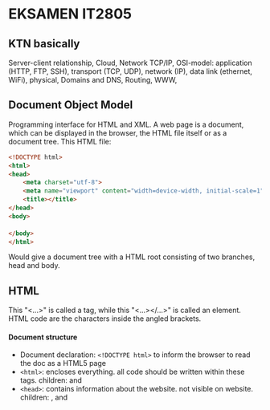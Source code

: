 # EKSAMEN IT2805

## KTN basically
Server-client relationship, Cloud, Network
TCP/IP, OSI-model: application (HTTP, FTP, SSH), transport (TCP, UDP), network (IP), data link (ethernet, WiFi), physical, Domains and DNS, Routing, WWW,

## Document Object Model
Programming interface for HTML and XML. A web page is a document, which can be displayed in the browser, the HTML file itself or as a document tree. This HTML file:
```html
<!DOCTYPE html>
<html>
<head>
	<meta charset="utf-8">
	<meta name="viewport" content="width=device-width, initial-scale=1">
	<title></title>
</head>
<body>

</body>
</html>
```
Would give a document tree with a HTML root consisting of two branches, head and body.

## HTML
This "<...>" is called a tag, while this "<...></...>" is called an element. HTML code are the characters inside the angled brackets.

#### Document structure
- Document declaration: ```<!DOCTYPE html>``` to inform the browser to read the doc as a HTML5 page
- ```<html>```: encloses everything. all code should be written within these tags. children: <head> and <body>
- ```<head>```: contains information about the website. not visible on website. children: <link>, <meta> and <title> 
- ```<body>```: everything inside browser window. child elements are often eiter *inline* or *block* elements, depending on ```display```. 
- 	*block*: start on a new line and takes up the full width available, e.g. ```<div>```, ```<h1 - h6>```, ```<p>```, ```<form>```
- 	*inline*: does not start on a new line and takes up as much width as necessary, e.g. ```<span>```, ```<a>```, ```<img>```

#### Attributes 
- Provides additional information about the content of an element, e.g. ```<p lang="no">Et element med norsk tekst</p>```
- Helps browsers render elements correctly

#### Text
- Headings: ranges from h1 - h6, where h1 are the most important and biggest and h6 is the least important and smallest. convention: one h1 pr page, otherwise h2. not lower level headings to decrease size, but CSS font-size.
- Paragraphs: block of text. block element
- Special markup: boldline (```<b>```), italic (```<i>```), superscript and subscriptline breaks (```<sup/sub>```), white space collapsing, line breaks (```<br>```).

#### Lists
- ordered: ```<ol>```
- unordered: ```ul>```
- use ```<li>```-elements inside. can have lists within lists.

#### Links:
- ```<a href=""></a>```: everything inside the tags are clickable. href --> URL.
- Absolute URLs: other site
- Relative URLs: within our site
- Specific part of page ```href="#...```--> ```id="..."```
- New tab: ```target="_blank"```
- E-mail links: ```<a href="mailto:example@email.com">E-mail example</a>```

#### Images
- ```<img src="" alt="text if img fails to load" title="" heigth=px width=px >```
- good practice to specify size
- inline element
- when using img: right format (JPG, GIF, PNG), right size, measure in px
- formats: lossless - smaller but quality still OK, lossy - smaller and quality bad
- JPG (Joint Photographic Experts Group): lossy format, best for pictures
- PNG (Portable Network Graphics): lossless, best for logos and graphics, can alter transparency
- GIF (Graphic Interchange Format): limited of colors, bad for photos with high resolution. good for animations, bad for everything else.
- SVG (Scalable Vector Graphics): vector format, can scal indefinitely without loosing quality. good for logos, graphics and animations, bad for everything else.

#### Video (same concept with audio)
```html
<video src="" controls (gives user access to video controls)>
	<p> Your browser doesn't support HTML5 video.</p>
</video>
<video controls>
	<source src="...mp4" type="video/mp4">
	<source src="...ogg" type="video/ogg">
	<p> Your browser doesn't support HTML5 video.</p>
</video>
```
other attributes: ```autoplay```, ```height```, ```width```, ```loop```, ```muted```, ```poster```


#### Table
```html
<table>                                                  <table>
	<tr>                                                     <tr>
		<th>First name</th>					<th scope="row">First name</th>
		<th>Last name</th>		 			<td>Admin</th>
		<th>Age</th>					 </tr>
	</tr>							 <tr>
	<tr>								<th scope="row">Last name</th>
		<td>Admin</td>                                          <td>Johansen</td>
		<td>Johansen</td>                                </tr>
		<td>69</td>                                      <tr>
	</tr>                                                           <th scope="row">Age</th>
</table>                                                                <td>69</td>
								 </tr>
							</table> 
```

#### Forms and validation
- ```<form action="URL for data to be sent" method="GET/POST"></form>```
- ```<fieldset>```: grouping elements with same purpose
- ```<legend>```,
- ```<label for="id">``` (describing what the content for the form element should be),
- ```<input id="id" name="id" type="text/email/password/checkbox/radio/file/date/number/tel/textarea accept="e.g. '.jpg, .png, .wav' or 'image/*'" value="" tabindex="" placeholder="" step="" min="" max="" maxlength="" pattern="RegEx" autofocus autocomplete checked (default) multiple required>```
- ```<select>```
- ```<output>``` (calculates with the given inputs) and

Validate by using correct ```type```s . Use CSS and pseudo-classes to enlighten to user. 

#### Semantic elements
- Header: ```<header>```
- Footer: ```<footer>```
- Section: ```<section>```
- Article: ```<article>```
- Nav: ```<nav>```, used in header
- Input: ```<input>```, button, file, password, submit
- Output: ```<output>```
- Figure: ```<figure><img><figcaption></figcaption></figure>```
- Strong: ```<strong>```
- Em: ```<em>```
- Quotes: ```<blockquote/q cite="">```
- Address: ```<address><a href=""></a></address>```, can be used with article to adress author


#### Site structure
- URL: used to link to another document or resource. follows a protocol. "http://" --> protocol, "www.example.com" --> domain
- GET: request data, not manipulate data on server side, cached, browser history, can be hacked, length restrictions
- POST: submit data, update data on server side, separate message (not in URL), never cached, not browser history, no max length
- Site map --> Storyboard


## CSS
Think of each element as a box

#### Cascade
Order of precence: 
- The last rule
- Specifity (inline, IDs, classes and pseudo-classes, elements and pseudo-elements)
- Important
- Level of styles: inline style (in tag), embedded styles (inside ```<style>```-element [in head]), external style sheet, user specified styles and browser default.
  
  Inline style highest precedence --> browser default lowest precedence

#### Other things to remember
- Inheritance: if said in the parent element, all children will follow unless other is specified.
- Selectors: ```#id```, ```.class```, ```element```, ```*```, ```li  > a``` (all direct children links inside lists), ```p a``` (any link inside a paragraph), ```h1+p``` (first paragraph after h1), ```h1~p``` (all paragraphs after h1)
- Color: can be specified using hex codes (```#XXXXXX```), color names (```red```) or RGB values (```rgb[a](x, y, z, [opacity])```)
- Margin: space between border and neighbours
- Padding: space between content and border
- Centering elements: ```margin-left:auto``` and ```margin-right:auto```
- Border: ```border-style```(e.g. none, hidden, dotted, dashed, solid, double), ```border-color``` and ```border-width```
  
```css
.task1:hover OR a:first-child:hover{color: green; font-size: 22px;} // Spesific link
i:first-of-type{background-color: yellow;} // First italics
a::before{content: url(smiley.gif)} // Smiley before link
div:last-child p OR a[href$=".php"]{background: yellow} // Background of link with php extension
a:active{border: 1px solid black} // All active links
```

#### Text
- typeface: serif (e.g. times new roman), sans-serif (e.g. arial), monospace (e.g. courier)
- weight: light, medium, regular, bold and black
- style: normal, *italic*, or **oblique**
#### Pseudo-classes 
<img src="pseudo-classes.png" align="center" width="400px"/>

#### Styling lists
- ```<ul>: list-style-type: none, disc, circle, square, url()```
- ```<ol>: list-style-type: decimal, decimal-leading-zero, lower-alpha, upper-alpha, lower-romar, upper-roman, u```
- ```list-style-position: outside, inside```

#### Properties
- ```display```: inline, block, inline-block (flow like inline, keeping other block-level features), none ("removes" element)
- ```visibility```: hidden (makes element invisible), visible (default visible), collapse (table thing), initial (default), inherit (what parent has)
- ```position```: static (follows html code), relative (same as static, but can move element relative to where it originally was [top, left, right, bottom]), fixed (places relative to the viewport, always visible), absolute ("removes" element from document flow, everything else renders as if there is no element there. can be placed as relative to next parent element with a position property), sticky (relative until it reaches the top, e.g. navbar)
- ```overflow```: visible (default/"overwrites"), hidden (clipped), scroll (scrollbar), auto (depends on user agent), clip

#### Responsive web design

```css
@media all/screen/print (expression) and/not/only (expression){
	element {
		proptery: value;
	}
}
```
-```<expression>```: width, height, device-width, device-height, orientation, aspect-ratio, device-aspect-ratio, color, color-index, monochrome, resolution, scan, grid



## JavaScript
- Data types: string, number, boolean
- Aritmetics: addition (+), subtraction (-), multiplication (*), division (/), modulo (%)
- Log ops: ```<```, ```<=```, ```>```, ```>=```, ```==```, ```===```, ```!=```, ```!==```, ```&&```, ```||```, ```!```
- Variables: ```var``` (function-scoped and allows re-declaration), ```let``` (block-scoped), ```const``` (block-scoped and doesn't allow re-delaration)
- Conditions and loops: ```if```, ```while```, ```for```, ```break```, ```continue```
- Objects:
  ```javascript
	const movie = {
		title: "Bruno",
		director: "Larry Charles",
		releaseDate: 2009}

  	console.log(movie.title/movie["title"]) // logs title to console 
  	movie.genre = "documentary" // creates new property
  ```
- Functions:
  ```javascript
  	var lolz = function() {  		function lolz() {
		return "loser"				return "loser"		console.log(lolz())
  	}  					}
  ```
  

#### JSON
```javascript
	JSON.stringify(movie) -> "{title: "Bruno", director: "Larry Charles", releaseDate: 2009, genre: "documentary"}"
	const movieJSON = JSON.stringify(movie)
 	console.log(JSON.parse(movieJSON).title) 
```

#### Arrays
- ```.filter(item => item === criteria)```: removes everything that doesn't fulfill a given criteria
- ```.map(item => item.transformation())```: makes it possible to transform elements
- ```.some(item => item condition)```: returns whether the condition is true or not for some of the elements
- ```.every(item => item condition)```: returns whether the condition is true or not for every element
- ```.forEach(item => item action)```: do something with each of the elements

#### Time
- Timeout: ```setTimeout(() => {alarm(), 60000})```
- Interval: ```setInterval(() => {alarm(), 60000})```

## DOM
#### Selecting
```const item = document.selector(...)```
Selectors:
- ```.querySelector('...')```: selects first with given input
- ```.querySelectorAll('...')```: selects all with given input
- ```.getElementById('id')```: selects element with specified id
- ```.getElementByClassName('classname')```: selects element with specified classname
- ```.getElementByName('name')```: selects element with name
- ```.getElementByTagName('tag')```: selects element with specified tag name

#### Modifying
```javascript
const item = document.selector(...)			const groceries = document.getElementsByTagName('li');
item[index if list].innerText = "...";			groceries[0].innerText = 'Juice';
```


#### Adding
```javascript
const parentItem = document.selector(...)		const grocerylist = document.getElementsByTagName('ul')[0];
const item = document.createElement(...) 		const soapItem = document.createElement('li');
item.innerText = ""					soapItem.innerText = 'Soap';	
parentItem.appendChild(item)				groceryList.appendChild(soapItem);
```


#### Removing
```javascript
const parentItem = document.selector(...) 		const groceryList = document.getElementsByTagName('ul')[0];
const item = parentItem.firstChild			const milkItem = groceryList.firstChild;
parentItem.removeChild(item)				groceryList.removeChild(milkItem);
```


#### Events
```javascript 
const item = document.selector(...)
item.addEventLister('event',  {do this})
```

<div>
	<img src="events1.png" width="304"/>
	<img src="events2.png" width="305"/>
	<img src="events3.png" width="325"/>
</div>


## Example tasks
#### Form validation 1
```javascript
	<head>
	    <style>
	        #correct{display: none;}
	        #incorrect{display: none;}
	    </style>
	</head>
	<body>
	    Email: <input type="text" id = "mail"> </input> <br>
	    <img src="correct.png" id="correct">
	    <img src="incorrect.png" id="incorrect">
	    <script>
	        let email = document.getElementById("mail")
	        mail.addEventListener('mouseover', changeColor)
	        mail.addEventListener('focus', changeColor)
		function changeColor(){
	            email.style.backgroundColor = 'yellow'
	        }
	        mail.addEventListener('blur',validate)
	        function validate(){
	            if (checkCharacters() && checkBeforeAndAfter() && checkAfter()){
	                document.getElementById('correct').style.display = 'inline'
	                document.getElementById('incorrect').style.display = 'none'
	            } else {
	                document.getElementById('correct').style.display = 'none'
	                document.getElementById('incorrect').style.display = 'inline'
	            }
	        }
	        function checkCharacters(){
	            let mail = email.value
	            if (mail.includes(".") && mail.includes("@") ){
	                return true}
	            else {return false}
	        }
	        function checkBeforeAndAfter(){
	            let mail = email.value
	            let splitMail = mail.split("@")
	            if(splitMail[0].length > 1 && splitMail[1].length > 1) {
	                return true}
	            else {return false}
	        }
	        function checkAfter(){
	            let mail = email.value
	            let splitMail = mail.split(".")
	            if(splitMail[1].length > 1) {
	                return true}
	            else {return false}
	        }
	        mail.addEventListener('keyup', changeCase)
	        function changeCase(){
	            email.value=email.value.toUpperCase()
	        }
	    </script>
	</body>
```

#### Form validation 2
```javascript
        <form class="form">
            <div>
                <label>First Name:</label>
                <input id="firstName" type="text">
            </div>
            <div>
                <label>Last Name:</label>
                <input id="lastName" type="text">
            </div>
            <div>
                <label>Password:</label>
                <input id="password" type="password">
            </div>
            <div>
                <label>Date of birth:</label>
                <input id="birthdate" type="date">
            </div>
            <button onclick="validate()" style="width: fit-content">Submit</button>
        </form>
    </div>
    <script>
        let firstName = document.getElementById("firstName");
        let lastName = document.getElementById("lastName");
        let password = document.getElementById("password");
        let birthdate = document.getElementById("birthdate");
        function validateName(){
            for (let i = 0; i < firstName.value.length; i++) {
                if (/[0-9]/.test(firstName.value[i])){
                    alert("First name cannot contain any numbers")
                    return false;}
            }
            for (let j = 0; j < lastName.value.length; j++) {
                if (/[0-9]/.test(lastName.value[j])){
                    alert("Last name cannot contain any numbers");
                    return false;}
            }
            return true;
        };
        function validatePassword(){
            let capitalLetter = 0;
            let specialSign = 0;
            let number = 0;
            for (let i = 0; i < password.value.length; i++) {
                if(/[0-9]/.test(password.value[i])){
                    number++;}
                else if (/[A-Z]/.test(password.value[i])) {
                    capitalLetter++;}
                else if (/[!@#$%^&*()_+\-=[\]{};':"\\,.<>\/?]/.test(password.value[i])) {
                    specialSign++;}
            }
            if (specialSign > 0 && number > 0 && capitalLetter > 0){
                return true}
            else{
                alert("Your password is not strong enough")
                return false}
        }
        function validateBirthday(){
            let today = new Date(); 
            let birthDate = new Date(birthdate.value);
            let yearToday = today.getFullYear();
            let yearBorn = birthDate.getFullYear();
            age = yearToday - yearBorn
            if (age < 18){
                alert("You need to be 18 years old.")
                return false;}
            else{return true}
        }
        function validate(){
            if (validateBirthday() && validateName() && validatePassword()){
                return true;}
            else{return false;}
        }
        </script>
```

```javascript
<!DOCTYPE html>
<html>
    <head>
        <meta charset="utf-8">
        <title>Exam 03 - C4</title>
        <style>
            body{
                display: flex;
                font-family: 'Courier New', Courier, monospace;
                background-color: beige;
                justify-content: center;
            }
            #content{
                position: relative;
                width: fit-content;
                background-color: rgba(165, 42, 42, 0.636);
                padding: 1% 2% 4% 2%;
                margin: 2%;
                border-radius: 30px;
                border: brown solid 5px; 
            }
            div > input{
                margin: 20px;
            }
            #buttons {
                display: flex;
                background-color: brown;
                justify-content: center;
                border-radius: 30px;
            }
            .button{
                flex-direction: column;
                width: 100%;
                text-align: center;
                font-family: 'Courier New', Courier, monospace;
            }
        </style>
    </head>
    <body>
        <div id="content">
            <h1 style="text-align:center;">Calculator</h1>
            1st Number : <input type="text" id="firstNumber" /><br>
            2nd Number: <input type="text" id="secondNumber" /><br>
            <div id="buttons">
                <input type="button" class="button" onClick="multiplyBy()" Value="Multiply" />
                <input type="button" class="button" onClick="divideBy()" Value="Divide" /><br>
                <input type="button" class="button" onClick="reset()" Value="Reset" /><br>
            </div>
            <span id = "result"></span>
        </div>
        <script>            
            function multiplyBy(){
                let first = document.getElementById("firstNumber").value;
                let second = document.getElementById("secondNumber").value;
                let res2Return = document.getElementById("result");
                if(first < 0 || second < 0){
                    res2Return.textContent = "Tallene må være positive";
                    return;
                }
                let res = parseInt(first) * parseInt(second);
                res2Return.textContent = "Resultatet av " + first + " * " + second + " = " + res;
            }
            function divideBy(){
                let first = document.getElementById("firstNumber").value;
                let second = document.getElementById("secondNumber").value;
                let res2Return = document.getElementById("result");
                if(first < 0 || second < 0){
                    res2Return.textContent = "Tallene må være positive";
                    return;
                }
                let res = parseInt(first) / parseInt(second);
                res2Return.textContent = "Resultatet av " + first + " / " + second + " = " + res;
            }
            function reset(){
                document.getElementById("firstNumber").value = "";
                document.getElementById("secondNumber").value = "";
                document.getElementById("result").textContent = "";
            }
        </script>
    </body>
</html>

function changeDisplay() {
    var element = document.getElementById("magic");
    if (element){
        element.style.display = "none";
    }
}

function changeVisibility () {
    var element = document.getElementById("magic");
    if (element){
        element.style.visibility = "hidden"
        element.style.display = "block"
    }
}

function reset () {
    var element = document.getElementById("magic")
    if (element){
        element.style.visibility = "visible"
        element.style.display = "block"
    }
}

const technologies = [
    'HTML5',
    'CSS3',
    'JavaScript',
    'Python',
    'Java',
    'AJAX',
    'JSON',
    'React',
    'Angular',
    'Bootstrap',
    'Node.js'
];

for (let i = 0; i < technologies.length; i++) {
    const listElement = document.createElement("li");
    let element = document.createTextNode(technologies[i]);
    listElement.appendChild(element)
    document.getElementById("tech").appendChild(listElement)
}
```



#### Event propagation VS Event bubbling
Event propagation is a mechanism in which an event triggers on a DOM element and then propagates (or travels) through its ancestors in the DOM tree. This mechanism consists of two main phases: event capturing and event bubbling. 

1. **Event Capturing (or Trickling)**: 
   - This is the first phase in the event propagation model. 
   - During event capturing, the event starts from the topmost element (the document object), and travels down the DOM tree to the target element. 
   - It's not commonly used as the default behavior in most web applications.

2. **Event Bubbling**: 
   - This is the more commonly used phase in event propagation. 
   - In event bubbling, once the event has reached the target element, it then bubbles up the DOM tree, triggering handlers on each ancestor element until it reaches the top of the tree (usually the document object).
   - This is the default behavior of most events in the DOM.

### Example to Illustrate Event Bubbling:

Suppose you have a simple HTML structure like this:

```html
<div id="parent">
    <button id="child">Click Me!</button>
</div>
```

And you attach event listeners to both the `div` (parent) and the `button` (child):

```javascript
document.getElementById('parent').addEventListener('click', function() {
    alert('Parent Div Clicked!');
});

document.getElementById('child').addEventListener('click', function() {
    alert('Button Clicked!');
});
```

When you click on the `button`, the following happens:

1. The event on the `button` is triggered first. An alert pops up saying "Button Clicked!".
2. After the `button`'s event handler is executed, the event bubbles up to the `div` (the parent element). Its event handler is then triggered, and an alert pops up saying "Parent Div Clicked!".
 
### Stopping Event Bubbling:

Sometimes, you might not want an event to bubble up the DOM tree. You can stop this behavior by using `event.stopPropagation()` in the event handler. For example:

```javascript
document.getElementById('child').addEventListener('click', function(event) {
    alert('Button Clicked!');
    event.stopPropagation(); // This stops the event from bubbling up
});
```

With `event.stopPropagation()` called on the `button`'s click event, clicking the `button` will only trigger the alert for the `button` and will not bubble up to trigger the `div`'s event handler. 

Understanding event propagation, especially event bubbling, is crucial for effective event handling in web applications, as it allows you to control how events are handled and propagated through the DOM.

